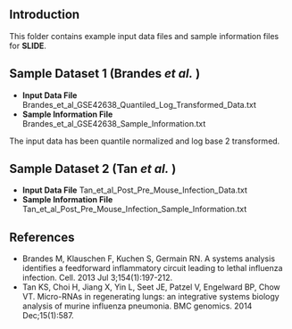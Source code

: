 ## Introduction

This folder contains example input data files and sample information files for **SLIDE**.  

## Sample Dataset 1  (Brandes _et_ _al._ )

* **Input Data File** Brandes_et_al_GSE42638_Quantiled_Log_Transformed_Data.txt
* **Sample Information File** Brandes_et_al_GSE42638_Sample_Information.txt

The input data has been quantile normalized and log base 2 transformed.

## Sample Dataset 2  (Tan _et_ _al._ )

* **Input Data File** Tan_et_al_Post_Pre_Mouse_Infection_Data.txt
* **Sample Information File** Tan_et_al_Post_Pre_Mouse_Infection_Sample_Information.txt

## References

* Brandes M, Klauschen F, Kuchen S, Germain RN. A systems analysis identifies a feedforward inflammatory circuit leading to lethal influenza infection. Cell. 2013 Jul 3;154(1):197-212.
* Tan KS, Choi H, Jiang X, Yin L, Seet JE, Patzel V, Engelward BP, Chow VT. Micro-RNAs in regenerating lungs: an integrative systems biology analysis of murine influenza pneumonia. BMC genomics. 2014 Dec;15(1):587.
